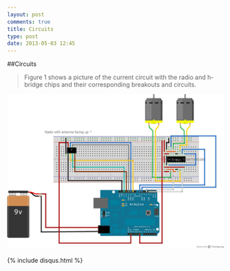 ```yaml
---
layout: post
comments: true
title: Circuits
type: post
date: 2013-05-03 12:45
---
```


##Circuits

> Figure 1 shows a picture of the current circuit with the radio and h-bridge chips and their corresponding breakouts and circuits.
<div class="center container"><img class="postImage" src="/img/electronics_diagram_may6_bb.jpg" alt="Circuit Diagram" /></div>

</br>
{% include disqus.html %}